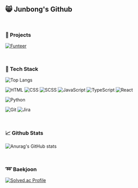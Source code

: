 ## :smile_cat: Junbong's Github

<br>

### :rocket: Projects

[![Funteer](https://github-readme-stats.vercel.app/api/pin/?username=becoding96&repo=funteer)](https://github.com/becoding96/funteer)

<br>

### :iphone: Tech Stack

![Top Langs](https://github-readme-stats.vercel.app/api/top-langs/?username=becoding96&layout=compact&hide=java)

![HTML](https://img.shields.io/badge/HTML-E34F26.svg?&style=for-the-badge&logo=HTML5&logoColor=white) ![CSS](https://img.shields.io/badge/CSS-1572B6.svg?&style=for-the-badge&logo=CSS3&logoColor=white) ![SCSS](https://img.shields.io/badge/SCSS-CC6699.svg?&style=for-the-badge&logo=SASS&logoColor=white) ![JavaScript](https://img.shields.io/badge/JavaScript-FF9B26.svg?&style=for-the-badge&logo=JavaScript&logoColor=white) ![TypeScript](https://img.shields.io/badge/TypeScript-646BFF.svg?&style=for-the-badge&logo=TypeScript&logoColor=white) ![React](https://img.shields.io/badge/React-59C3FF.svg?&style=for-the-badge&logo=React&logoColor=white)

![Python](https://img.shields.io/badge/Python-396386.svg?&style=for-the-badge&logo=Python&logoColor=white)

![Git](https://img.shields.io/badge/Git-FF7359.svg?&style=for-the-badge&logo=Git&logoColor=white) ![Jira](https://img.shields.io/badge/Jira-0052CC.svg?&style=for-the-badge&logo=Jira&logoColor=white)

<br>

### :chart_with_upwards_trend: Github Stats

![Anurag's GitHub stats](https://github-readme-stats.vercel.app/api?username=becoding96&theme=cobalt)

<br>

### :loop: Baekjoon

[![Solved.ac Profile](http://mazassumnida.wtf/api/v2/generate_badge?boj=becoding)](https://solved.ac/becoding)
